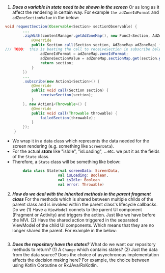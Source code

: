 1. ***Does a variable in state need to be shown in the screen***
Or as long as it affect the rendering in certain way. 
For example `the adZoneIdFormat` and `adZoneSectionValue` in the below:
```java
void requestSection(Observable<Section> sectionObservable) {
        ...
        .zipWith(contentManager.getAdZoneMap(), new Func2<Section, AdZoneMap, Section>() {
            @Override
            public Section call(Section section, AdZoneMap adZoneMap) {
/// TODO:  this is beating the call to receiveSection in subscribe below, so no adzone map ?
                adZoneIdFormat = adZoneMap.zoneIdFormat;
                adZoneSectionValue = adZoneMap.sectionMap.get(section.getSectionRef().getKey());
                return section;
            }
        })
        ...
        .subscribe(new Action1<Section>() {
            @Override
            public void call(Section section) {
                receiveSection(section);
            }
        }, new Action1<Throwable>() {
            @Override
            public void call(Throwable throwable) {
                failedSection(throwable);
            }
        });
    }
```
- We wrap it in a data class which represents the data needed for the screen rendering (e.g. something like `ScreenData`).
- For the actual ***state*** like "isIdle", "isLoading", ...etc. we put it as the fields of the `State` class.
- Therefore, a `State` class will be something like below:

``` Kotlin
        data class State(val screenData: ScreenData,
                        val isLoading: Boolean,
                        val isIdle: Boolean
                        val error: Throwable)
```

2. ***How do we deal with the inherited methods in the parent fragment class***
For the methods which is shared between multiple childs of the parent class and is invoked within the parent class's lifecycle callbacks.
Do we
(1) Have a `ViewModel` connets to the parent UI component (Fragment or Activity) and triggers the action. Just like we have before the MVI.
(2) Have the shared action triggered in the separated ViewModel of the child UI components. Which means that they are no longer shared the parent.
For example in the below:
```java
```

3. ***Does the repository have the states?***
What do we want our repository methods to return? 
(1) A `Change` which contains states?
(2) Just the data from the data source?
Does the choice of asynchronous implementation affects the decision making here?
For example, the choice between using Kotlin Coroutine or RxJAva/RxKotlin.
```java
```
